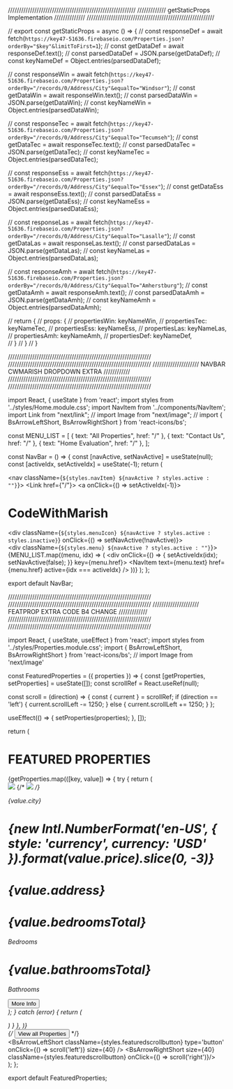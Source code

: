 //////////////////////////////////////////////////////////
///////////// getStaticProps Implementation //////////////
//////////////////////////////////////////////////////////

// export const getStaticProps = async () => {
//   const responseDef = await fetch(`https://key47-51636.firebaseio.com/Properties.json?orderBy="$key"&limitToFirst=1`);
//   const getDataDef = await responseDef.text();
//   const parsedDataDef = JSON.parse(getDataDef);
//   const keyNameDef = Object.entries(parsedDataDef);

//   const responseWin = await fetch(`https://key47-51636.firebaseio.com/Properties.json?orderBy="/records/0/Address/City"&equalTo="Windsor"`);
//   const getDataWin = await responseWin.text();
//   const parsedDataWin = JSON.parse(getDataWin);
//   const keyNameWin = Object.entries(parsedDataWin);

//   const responseTec = await fetch(`https://key47-51636.firebaseio.com/Properties.json?orderBy="/records/0/Address/City"&equalTo="Tecumseh"`);
//   const getDataTec = await responseTec.text();
//   const parsedDataTec = JSON.parse(getDataTec);
//   const keyNameTec = Object.entries(parsedDataTec);

//   const responseEss = await fetch(`https://key47-51636.firebaseio.com/Properties.json?orderBy="/records/0/Address/City"&equalTo="Essex"`);
//   const getDataEss = await responseEss.text();
//   const parsedDataEss = JSON.parse(getDataEss);
//   const keyNameEss = Object.entries(parsedDataEss);

//   const responseLas = await fetch(`https://key47-51636.firebaseio.com/Properties.json?orderBy="/records/0/Address/City"&equalTo="Lasalle"`);
//   const getDataLas = await responseLas.text();
//   const parsedDataLas = JSON.parse(getDataLas);
//   const keyNameLas = Object.entries(parsedDataLas);

//   const responseAmh = await fetch(`https://key47-51636.firebaseio.com/Properties.json?orderBy="/records/0/Address/City"&equalTo="Amherstburg"`);
//   const getDataAmh = await responseAmh.text();
//   const parsedDataAmh = JSON.parse(getDataAmh);
//   const keyNameAmh = Object.entries(parsedDataAmh);
  
//   return {
//     props: { 
//       propertiesWin: keyNameWin,
//       propertiesTec: keyNameTec, 
//       propertiesEss: keyNameEss, 
//       propertiesLas: keyNameLas, 
//       propertiesAmh: keyNameAmh,
//       propertiesDef: keyNameDef,  
//     }
//   }
// }




/////////////////////////////////////////////////////////////////
/////////////////////////////////////////////////////////////////
///////////////////// NAVBAR CWMARISH DROPDOWN EXTRA //////////// 
/////////////////////////////////////////////////////////////////
/////////////////////////////////////////////////////////////////



import React, { useState } from 'react';
import styles from '../styles/Home.module.css';
import NavItem from '../components/NavItem';
import Link from "next/link";
// import Image from "next/image";
// import { BsArrowLeftShort, BsArrowRightShort } from 'react-icons/bs';



const MENU_LIST = [
  { text: "All Properties", href: "/" },
  { text: "Contact Us", href: "/" },
  { text: "Home Evaluation", href: "/" },
];

const NavBar = () => {
  const [navActive, setNavActive] = useState(null);
  const [activeIdx, setActiveIdx] = useState(-1);
  return (
      <div className={styles.navbar}>
          <nav className={`${styles.navItem} ${navActive ? styles.active : ""}`}>
            <Link href={"/"}>
              <a onClick={() => setActiveIdx(-1)}>
                <h1>CodeWithMarish</h1>
              </a>
            </Link>
            <div className={`${styles.menuIcon} ${navActive ? styles.active : styles.inactive}`} onClick={() => setNavActive(!navActive)}>
              <div></div>
              <div></div>
              <div></div>
            </div>
            <div className={`${styles.menu} ${navActive ? styles.active : ""}`}>
              {MENU_LIST.map((menu, idx) => (
                <div
                  onClick={() => {
                    setActiveIdx(idx);
                    setNavActive(false);
                  }} key={menu.href}>
                  <NavItem text={menu.text} href={menu.href} active={idx === activeIdx} 
                  />
                </div>
              ))}
            </div>
          </nav>
      </div>
  );
};

export default NavBar;



/////////////////////////////////////////////////////////////////
/////////////////////////////////////////////////////////////////
///////////////////// FEATPROP EXTRA CODE B4 CHANGE ///////////// 
/////////////////////////////////////////////////////////////////
/////////////////////////////////////////////////////////////////

import React, { useState, useEffect } from 'react';
import styles from '../styles/Properties.module.css';
import { BsArrowLeftShort, BsArrowRightShort } from 'react-icons/bs';
// import Image from 'next/image'

const FeaturedProperties = ({ properties }) => {
  const [getProperties, setProperties] = useState([]);
  const scrollRef = React.useRef(null);

  const scroll = (direction) => {
    const { current } = scrollRef;
    if (direction == 'left') {
        current.scrollLeft -= 1250;
    } else {
        current.scrollLeft += 1250;
    }
  };
  
  useEffect(() => {
    setProperties(properties);
  }, []);
  
  return (
    <div className={styles.featuredpropwrapper}>
      <div className={styles.featuredproptitle}>
        <h1>FEATURED PROPERTIES</h1>
      </div>
      <div className={styles.featuredpropgallery}>
        <div className={styles.featuredpropcontainer} ref={scrollRef}>
          {getProperties.map(([key, value]) => {
            try {
              return (
                <div key={key} className={styles.featuredlistwrap}>
                  <div className={styles.featuredpropphoto}>
                    <img src={value.mainPhoto} />
                    {/* <Image src={value.mainPhoto} width={1000} height={400} /> */}
                  </div>
                  <div className={styles.featuredlistinfo}>
                    <div className={styles.featuredlistinfotop}>
                      <p>{value.city}</p>
                      <h1 id="price">{new Intl.NumberFormat('en-US', { 
                      style: 'currency', 
                      currency: 'USD' 
                      }).format(value.price).slice(0, -3)}</h1>
                    </div>
                    <div className={styles.featuredlistinfobot}>
                      <h1>{value.address}</h1>
                    </div>
                    <div className={styles.featuredlistinfowrap}>
                      <div className={styles.featuredlistinfobb}>
                        <h1>{value.bedroomsTotal}</h1>
                        <p>Bedrooms</p>
                      </div>
                      <div className={styles.featuredlistinfobb}>
                        <h1>{value.bathroomsTotal}</h1>
                        <p>Bathrooms</p>
                      </div>
                    </div>
                    <div className={styles.moreinfobuttonwrap}>
                      <button className={styles.moreinfobutton}>More Info</button>
                    </div>
                  </div>
                </div>
              );
            } catch (error) {
              return (<p> </p>)
            }
          },
        )}
        </div>
        {/* <button>View all Properties</button> */}
      </div>
      <div className={styles.scrollarrow}>
        <BsArrowLeftShort className={styles.featuredscrollbutton} type='button' onClick={() => scroll('left')} size={40} />
        <BsArrowRightShort size={40} className={styles.featuredscrollbutton} onClick={() => scroll('right')}/>
      </div>
    </div>
  );
};

export default FeaturedProperties;